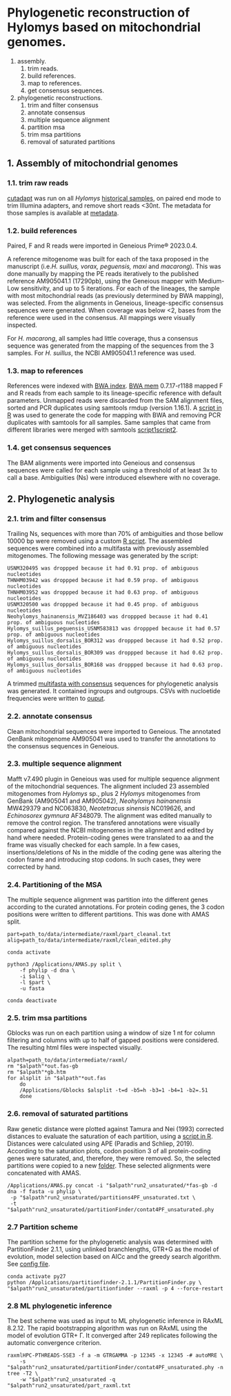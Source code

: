 # Phylogenetic reconstruction of Hylomys based on mitochondrial genomes.
1. assembly.
    1. trim reads.
    2. build references.
    3. map to references.
    4. get consensus sequences.
2. phylogenetic reconstructions.
    1. trim and filter consensus
    2. annotate consensus
    3. multiple sequence alignment
    4. partition msa
    5. trim msa partitions
    6. removal of saturated partitions

## 1. Assembly of mitochondrial genomes
### 1.1. trim raw reads

[cutadapt](code/1.mito_cutadapt.sh) was run on all *Hylomys* [historical samples](output/seqmeta.xlsx), on paired end mode to trim Illumina adapters, and remove short reads <30nt.
The metadata for those samples is available at [metadata](output/seqmeta.xlsx).

### 1.2. build references

Paired, F and R reads were imported in Geneious Prime® 2023.0.4. 

A reference mitogenome was built for each of the taxa proposed in the manuscript (i.e.*H. suillus, vorax, peguensis, maxi* and *macarong*). This was done manually by mapping the PE reads iteratively to the published reference AM905041.1 (17290pb), using the Geneious mapper with Medium-Low sensitivity, and up to 5 iterations. For each of the lineages, the sample with most mitochondrial reads (as previously determined by BWA mapping), was selected. From the alignments in Geneious, lineage-specific consensus sequences were generated. When coverage was below <2, bases from the reference were used in the consensus. All mappings were visually inspected.

For *H. macarong*, all samples had little coverage, thus a consensus sequence was generated from the mapping of the sequences from the 3 samples. For *H. suillus*, the NCBI AM905041.1 reference was used.

### 1.3. map to references

References were indexed with [BWA index](code/2.1.bwa-index-mito.sh).
[BWA mem](code/2.2.bwa-mem-mapped-sort-rmdup.sh) 0.7.17-r1188 mapped F and R reads from each sample to its lineage-specific reference with default parameters.
Unmapped reads were discarded from the SAM alignment files, sorted and PCR duplicates using samtools rmdup (version 1.16.1).
A [script in R](code/2.0.create-BWA-samtools-input.R) was used to generate the code for mapping with BWA and removing PCR duplicates with samtools for all samples.
Same samples that came from different libraries were merged with samtools [script1](code/2.3.generate_samtools_merge_input.R)[script2](code/2.4.samtools_merge.sh).

### 1.4. get consensus sequences
The BAM alignments were imported into Geneious and consensus sequences were called for each sample using a threshold of at least 3x to call a base. Ambiguities (Ns) were introduced elsewhere with no coverage.

## 2. Phylogenetic analysis
### 2.1. trim and filter consensus
Trailing Ns, sequences with more than 70% of ambiguities and those bellow 10000 bp were removed using a custom [R script](code/3.clean_consensus_and_generate_inputML.R).
The assembled sequences were combined into a multifasta with previously assembled mitogenomes.
The following message was generated by the script:
```
USNM320495 was droppped because it had 0.91 prop. of ambiguous nucleotides
THNHM03942 was droppped because it had 0.59 prop. of ambiguous nucleotides
THNHM03952 was droppped because it had 0.63 prop. of ambiguous nucleotides
USNM320500 was droppped because it had 0.45 prop. of ambiguous nucleotides
Neohylomys_hainanensis_MVZ186403 was droppped because it had 0.41 prop. of ambiguous nucleotides
Hylomys_suillus_peguensis_USNM583813 was droppped because it had 0.57 prop. of ambiguous nucleotides
Hylomys_suillus_dorsalis_BOR312 was droppped because it had 0.52 prop. of ambiguous nucleotides
Hylomys_suillus_dorsalis_BOR309 was droppped because it had 0.62 prop. of ambiguous nucleotides
Hylomys_suillus_dorsalis_BOR168 was droppped because it had 0.63 prop. of ambiguous nucleotides
```
A trimmed [multifasta with consensus](data/intermediate/consensus/clean_mitos.fasta) sequences for phylogenetic analysis was generated. It contained ingroups and outgroups. CSVs with nucloetide frequencies were written to [ouput](output).

### 2.2. annotate consensus
Clean mitochondrial sequences were imported to Geneious.
The annotated GenBank mitogenome AM905041 was used to transfer the annotations to the consensus sequences in Geneious.

### 2.3. multiple sequence alignment
Mafft v7.490 plugin in Geneious was used for multiple sequence alignment of the mitochondrial sequences. The alignment included 23 assembled mitogenomes from *Hylomys* sp., plus 2 *Hylomys* mitogenomes from GenBank (AM905041 and AM905042), _Neohylomys hainanensis_ MW429379 and NC063830, _Neotetracus sinensis_ NC019626, and _Echinosorex gymnura_ AF348079.
The alignment was edited manually to remove the control region. The transfered annotations were visually compared against the NCBI mitogenomes in the alignment and edited by hand where needed. Protein-coding genes were translated to aa and the frame was visually checked for each sample. In a few cases, insertions/deletions of Ns in the middle of the coding gene was altering the codon frame and introducing stop codons. In such cases, they were corrected by hand.

### 2.4. Partitioning of the MSA

The multiple sequence alignment was partition into the different genes according to the curated annotations. For protein coding genes, the 3 codon positions were written to different partitions. This was done with AMAS split.

```
part=path_to/data/intermediate/raxml/part_cleanal.txt
alig=path_to/data/intermediate/raxml/clean_edited.phy

conda activate

python3 /Applications/AMAS.py split \
    -f phylip -d dna \
    -i $alig \
    -l $part \
    -u fasta

conda deactivate
```
### 2.5. trim msa partitions

Gblocks was run on each partition using a window of size 1 nt for column filtering and columns with up to half of gapped positions were considered. The resulting html files were inspected visually.

```
alpath=path_to/data/intermediate/raxml/
rm "$alpath"*out.fas-gb
rm "$alpath"*gb.htm
for alsplit in "$alpath"*out.fas
    do
    /Applications/Gblocks $alsplit -t=d -b5=h -b3=1 -b4=1 -b2=.51
    done
```

### 2.6. removal of saturated partitions

Raw genetic distance were plotted against Tamura and Nei (1993) corrected distances to evaluate the saturation of each partition, using a [script in R](code/4.saturation_plots.R). Distances were calculated using APE (Paradis and Schliep, 2019).
According to the saturation plots, codon position 3 of all protein-coding genes were saturated, and, therefore, they were removed. So, the selected partitions were copied to a new [folder](data/intermediate/raxml/run2_unsaturated).
These selected alignments were concatenated with AMAS.

```
/Applications/AMAS.py concat -i "$alpath"run2_unsaturated/*fas-gb -d dna -f fasta -u phylip \
 -p "$alpath"run2_unsaturated/partitions4PF_unsaturated.txt \
 -t "$alpath"run2_unsaturated/partitionFinder/contat4PF_unsaturated.phy
```

### 2.7 Partition scheme

The partition scheme for the phylogenetic analysis was determined with PartitionFinder 2.1.1, using unlinked branchlengths, GTR+G as the model of evolution, model selection based on AICc and the greedy search algorithm. See [config file](data/intermediate/raxml/run2_unsaturated/partitionFinder/partition_finder.cfg).

```
conda activate py27
python /Applications/partitionfinder-2.1.1/PartitionFinder.py \
"$alpath"run2_unsaturated/partitionfinder --raxml -p 4 --force-restart
```

### 2.8 ML phylogenetic inference

The best scheme was used as input to ML phylogenetic inference in RAxML 8.2.12. The rapid bootstrapping algorithm was run on RAxML using the model of evolution GTR+ Γ. It converged after 249 replicates following the automatic convergence criterion.

```
raxmlHPC-PTHREADS-SSE3 -f a -m GTRGAMMA -p 12345 -x 12345 -# autoMRE \
    -s "$alpath"run2_unsaturated/partitionFinder/contat4PF_unsaturated.phy -n tree -T2 \
    -w "$alpath"run2_unsaturated -q "$alpath"run2_unsaturated/part_raxml.txt
```

